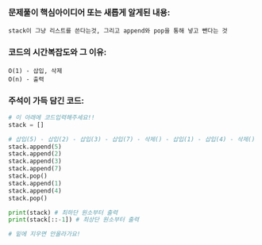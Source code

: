 ### 문제풀이 핵심아이디어 또는 새롭게 알게된 내용: 
    stack이 그냥 리스트를 쓴다는것, 그리고 append와 pop을 통해 넣고 뺀다는 것
    
### 코드의 시간복잡도와 그 이유:
    O(1) - 삽입, 삭제
    O(n) - 출력
    
    
### 주석이 가득 담긴 코드:
```python
# 이 아래에 코드입력해주세요!!
stack = []

# 삽입(5) - 삽입(2) - 삽입(3) - 삽입(7) - 삭제() - 삽입(1) - 삽입(4) - 삭제()
stack.append(5)
stack.append(2)
stack.append(3)
stack.append(7)
stack.pop()
stack.append(1)
stack.append(4)
stack.pop()

print(stack) # 최하단 원소부터 출력
print(stack[::-1]) # 최상단 원소부터 출력

# 밑에 지우면 안올라가요!
```